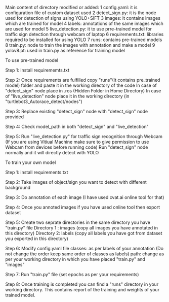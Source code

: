 Main content of directory modified or added:
        1 config.yaml: it is configuration file of custom dataset used
        2 detect_sign.py: it is the node used for detection of signs using YOLO+SIFT
        3 images: it contains images which are trained for model
        4 labels: annotations of the same images which are used for model
        5 live_detection.py: it to use prre-trained model for traffic sign detection through webcam of laptop
        6 requirements.txt: libraries required to be installed for using YOLO
        7 runs: contains pre-trained models
        8 train.py: node to train the images with annotation and make a model
        9 yolov8.pt: used in train.py as reference for training model

To use pre-trained model

Step 1: install requirememts.txt

Step 2: Once requirements are fulfilled copy "runs"(It contains pre_trained model) folder and paste it in the working directory of the code
        In case of "detect_sign" node place in .ros (Hidden Folder in Home Directory)
        In case of "live_detection" node place it in the working directory (in "turtlebot3_Autorace_detect/nodes")

Step 3: Replace existing "detect_sign" node with "detect_sign" node provided

Step 4: Check model_path in both "detect_sign" and "live_detection"

Step 5: Run "live_detection.py" for traffic sign recognition through Webcam (If you are using Vitiual Machine make sure to give permission to use Webcam from devices before running code)
        Run "detect_sign" node normally and it will directly detect with YOLO


To train your own model

Step 1: install requirements.txt

Step 2: Take images of object/sign you want to detect with different background

Step 3: Do annotation of each image (I have used cvat.ai online tool for that)

Step 4: Once you annoted images if you have used online tool then export dataset 

Step 5: Create two seprate directories in the same directory you have "train.py" file
        Directory 1 : images (copy all images you have annotated in this directory)
        Directory 2: labels (copy all labels you have got from dataset you exported in this directory)

Step 6: Modify config.yaml file 
        classes: as per labels of your annotation (Do not change the order keep same order of classes as labels)
        path: change as per your working directory in which you have placed "train.py" and "images" 

Step 7: Run "train.py" file (set epochs as per your requirements)

Step 8: Once training is completed you can find a "runs" directory in your working directory. This contains report of the training and weights of your trained model.